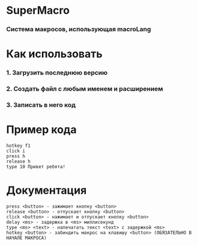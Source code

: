 # SuperMacro
### Система макросов, использующая macroLang

# Как использовать
### 1. Загрузить последнюю версию
### 2. Создать файл с любым именем и расширением
### 3. Записать в него код

# Пример кода
```macroLang
hotkey f1
click i
press h
release h
type 10 Привет ребята!
```

# Документация
```macroLang
press <button> - зажимает кнопку <button>
release <button> - отпускает кнопку <button>
click <button> - нажимает и отпускает кнопку <button>
delay <ms> - задержка в <ms> миллисекунд
type <ms> <text> - напечатать текст <text> с задержкой <ms>
hotkey <button> - забиндить макрос на клавишу <button> (ОБЯЗАТЕЛЬНО В НАЧАЛЕ МАКРОСА)
```
